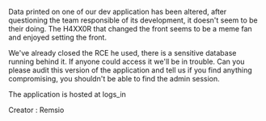 Data printed on one of our dev application has been altered, after questioning the team responsible of its development, it doesn't seem to be their doing. The H4XX0R that changed the front seems to be a meme fan and enjoyed setting the front.

We've already closed the RCE he used, there is a sensitive database running behind it. If anyone could access it we'll be in trouble. Can you please audit this version of the application and tell us if you find anything compromising, you shouldn't be able to find the admin session.

The application is hosted at logs_in

Creator : Remsio
